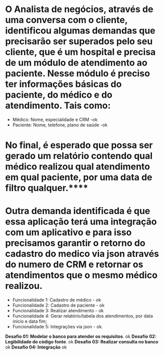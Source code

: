 # O Analista de negócios, através de uma conversa com o cliente, identificou algumas demandas que precisarão ser superados pelo seu cliente, que é um hospital e precisa de um módulo de atendimento ao paciente. Nesse módulo é preciso ter informações básicas do paciente, do médico e do atendimento. Tais como:

- Médico: Nome, especialidade e CRM -ok
- Paciente: Nome, telefone, plano de saúde -ok

# No final, é esperado que possa ser gerado um relatório contendo qual médico realizou qual atendimento em qual paciente, por uma data de filtro qualquer.\*\*\*\*

# Outra demanda identificada é que essa aplicação terá uma integração com um aplicativo e para isso precisamos garantir o retorno do cadastro do medico via json através do numero de CRM e retornar os atendimentos que o mesmo médico realizou.

- Funcionalidade 1: Cadastro de médico - ok
- Funcionalidade 2: Cadastro de paciente - ok
- Funcionalidade 3: Realizar atendimento - ok
- Funcionalidade 4: Gerar relatório/tabela dos atendimentos, por data início e data fim;
- Funcionalidade 5: Integrações via json - ok.

**Desafio 01: Modelar o banco para atender os requisitos**. ok
**Desafio 02: Legibilidade do código fonte**. ok
**Desafio 03: Realizar consulta no banco** ok
**Desafio 04: Integração** ok
